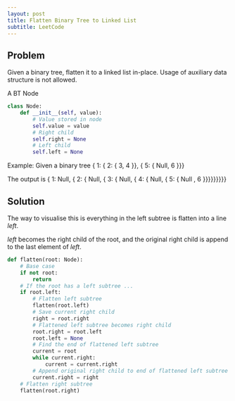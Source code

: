 ```yaml
---
layout: post
title: Flatten Binary Tree to Linked List
subtitle: LeetCode
---
```


## Problem
Given a binary tree, flatten it to a linked list in-place. Usage of auxiliary data structure is not allowed.


A BT Node
```python
class Node:
    def __init__(self, value):
        # Value stored in node
        self.value = value
        # Right child
        self.right = None
        # Left child
        self.left = None
```

Example: Given a binary tree { 1: { 2: { 3, 4 }}, { 5: { Null, 6 }}}

The output is { 1: Null, { 2: { Null, { 3: { Null, { 4: { Null, { 5: { Null , 6 }}}}}}}}}

## Solution

The way to visualise this is everything in the left subtree is flatten into a line $left$.

$left$ becomes the right child of the root, and the original right child is append to the last element of $left$.

```python
def flatten(root: Node):
    # Base case
    if not root:
        return
    # If the root has a left subtree ...
    if root.left:
        # Flatten left subtree
        flatten(root.left)
        # Save current right child
        right = root.right
        # Flattened left subtree becomes right child
        root.right = root.left
        root.left = None
        # Find the end of flattened left subtree
        current = root 
        while current.right:
            current = current.right
        # Append original right child to end of flattened left subtree
        current.right = right
    # Flatten right subtree
    flatten(root.right)      
```
